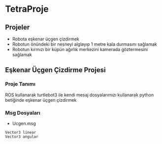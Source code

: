 # TetraProje

## Projeler
- Robota eşkenar üçgen çizdirmek
- Robotun önündeki bir nesneyi alglayıp 1 metre kala durmasını sağlamak
- Robotun kırmızı bir küpün ağırlık merkezini kamerada göztermesini sağlamak


## Eşkenar Üçgen Çizdirme Projesi
### Proje Tanımı
ROS kullanarak turtlebot3 ile kendi mesaj dosyalarımızı kullanarak python betiğinde eşkenar üçgen çizdirmek
### Msg Dosyaları
- Ucgen.msg
```
Vector3 linear
Vector3 angular
``` 
